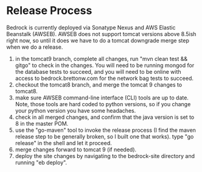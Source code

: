 # Release Process
Bedrock is currently deployed via Sonatype Nexus and AWS Elastic Beanstalk (AWSEB). AWSEB does not support tomcat versions above 8.5ish right now, so until it does we have to do a tomcat downgrade merge step when we do a release.

1) in the tomcat9 branch, complete all changes, run "mvn clean test && gitgo" to check in the changes. You will need to be running mongod for the database tests to succeed, and you will need to be online with access to bedrock.brettonw.com for the network bag tests to succeed.
2) checkout the tomcat8 branch, and merge the tomcat 9 changes to tomcat8.
3) make sure AWSEB command-line interface (CLI) tools are up to date. Note, those tools are hard coded to python versions, so if you change your python version you have some headaches.
4) check in all merged changes, and confirm that the java version is set to 8 in the master POM.
5) use the "go-maven" tool to invoke the release process (I find the maven release step to be generally broken, so I built one that works). type "go release" in the shell and let it proceed.
6) merge changes forward to tomcat 9 (if needed).
7) deploy the site changes by navigating to the bedrock-site directory and running "eb deploy".
